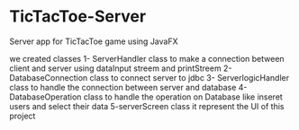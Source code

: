 # TicTacToe-Server
Server app for TicTacToe game using JavaFX

we created classes 
1- ServerHandler class to make a connection between client and server using dataInput streem and printStreem
2- DatabaseConnection class to connect server to jdbc
3- ServerlogicHandler class to  handle the connection between server and database 
4- DatabaseOperation class to handle the operation on Database like inseret users and select their data
5-serverScreen class it represent the UI of this project






